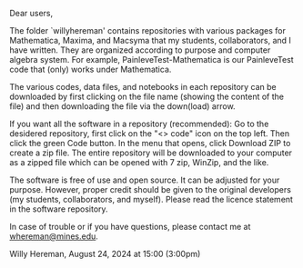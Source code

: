 Dear users, 

The folder `willyhereman' contains repositories with various packages for Mathematica, Maxima, and Macsyma that my students, collaborators, and I have written. They are organized according to purpose and computer algebra system. For example, PainleveTest-Mathematica is our PainleveTest code that (only) works under Mathematica. 

The various codes, data files, and notebooks in each repository can be downloaded by first clicking on the file name (showing the content of the file) and then downloading the file via the down(load) arrow. 

If you want all the software in a repository (recommended): Go to the desidered repository, first click on the "<> code" icon on the top left. Then click the green Code button. In the menu that opens, click Download ZIP to create a zip file. The entire repository will be downloaded to your computer as a zipped file which can be opened with 7 zip, WinZip, and the like. 

The software is free of use and open source. It can be adjusted for your purpose. However, proper credit should be given 
to the original developers (my students, collaborators, and myself). Please read the licence statement in the software repository. 

In case of trouble or if you have questions, please contact me at whereman@mines.edu. 

Willy Hereman, August 24, 2024 at 15:00 (3:00pm)
